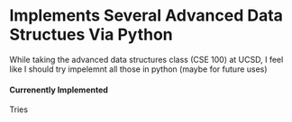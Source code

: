 # Implements Several Advanced Data Structues Via Python

While taking the advanced data structures class (CSE 100) at UCSD, I feel like I should try impelemnt all those in python (maybe for future uses)

#### Currenently Implemented
Tries
